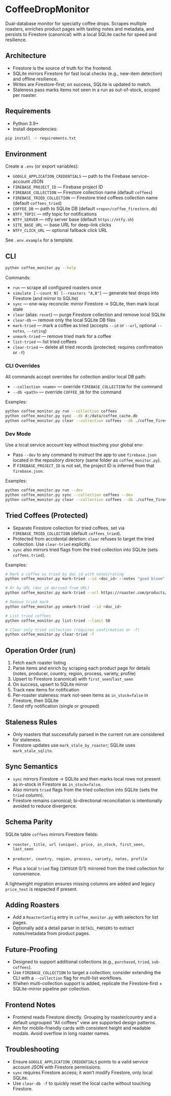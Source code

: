 # CoffeeDropMonitor

Dual-database monitor for specialty coffee drops. Scrapes multiple roasters, enriches product pages with tasting notes and metadata, and persists to Firestore (canonical) with a local SQLite cache for speed and resilience.

## Architecture
- Firestore is the source of truth for the frontend.
- SQLite mirrors Firestore for fast local checks (e.g., new-item detection) and offline resilience.
- Writes are Firestore-first; on success, SQLite is updated to match.
- Staleness pass marks items not seen in a run as out-of-stock, scoped per roaster.

## Requirements
- Python 3.9+
- Install dependencies:

```bash
pip install -r requirements.txt
```

## Environment
Create a `.env` (or export variables):

- `GOOGLE_APPLICATION_CREDENTIALS` — path to the Firebase service-account JSON
- `FIREBASE_PROJECT_ID` — Firebase project ID
- `FIREBASE_COLLECTION` — Firestore collection name (default `coffees`)
- `FIREBASE_TRIED_COLLECTION` — Firestore tried coffees collection name (default `coffees_tried`)
- `COFFEE_DB` — path to SQLite DB (default `<repo>/coffee_firestore.db`)
- `NTFY_TOPIC` — ntfy topic for notifications
- `NTFY_SERVER` — ntfy server base (default `https://ntfy.sh`)
- `SITE_BASE_URL` — base URL for deep-link clicks
- `NTFY_CLICK_URL` — optional fallback click URL

See `.env.example` for a template.

## CLI

```bash
python coffee_monitor.py --help
```

Commands:
- `run` — scrape all configured roasters once
- `simulate [--count N] [--roasters "A,B"]` — generate test drops into Firestore (and mirror to SQLite)
- `sync` — one-way reconcile: mirror Firestore -> SQLite, then mark local stale
- `clear` (alias: `reset`) — purge Firestore collection and remove local SQLite
- `clear-db` — remove only the local SQLite DB files
- `mark-tried` — mark a coffee as tried (accepts `--id` or `--url`, optional `--notes`, `--rating`)
- `unmark-tried` — remove tried mark for a coffee
- `list-tried` — list tried coffees
- `clear-tried` — delete all tried records (protected; requires confirmation or `-f`)

### CLI Overrides
All commands accept overrides for collection and/or local DB path:

- `--collection <name>` — override `FIREBASE_COLLECTION` for the command
- `--db <path>` — override `COFFEE_DB` for the command

Examples:

```bash
python coffee_monitor.py run --collection coffees
python coffee_monitor.py sync --db d:/data/coffee_cache.db
python coffee_monitor.py clear --collection coffees --db ./coffee_firestore.db -f
```

### Dev Mode
Use a local service account key without touching your global env:

- Pass `--dev` to any command to instruct the app to use `firebase.json` located in the repository directory (same folder as `coffee_monitor.py`).
- If `FIREBASE_PROJECT_ID` is not set, the project ID is inferred from that `firebase.json`.

Examples:

```bash
python coffee_monitor.py run --dev
python coffee_monitor.py sync --collection coffees --dev
python coffee_monitor.py clear --collection coffees --db ./coffee_firestore.db -f --dev
```

## Tried Coffees (Protected)
- Separate Firestore collection for tried coffees, set via `FIREBASE_TRIED_COLLECTION` (default `coffees_tried`).
- Protected from accidental deletion: `clear` refuses to target the tried collection. Use `clear-tried` explicitly.
- `sync` also mirrors tried flags from the tried collection into SQLite (sets `coffees.tried`).

Examples:

```bash
# Mark a coffee as tried by doc id with notes/rating
python coffee_monitor.py mark-tried --id <doc_id> --notes "good bloom" --rating 5

# Or by URL (doc id derived from URL)
python coffee_monitor.py mark-tried --url https://roaster.com/products/abc

# Remove tried mark
python coffee_monitor.py unmark-tried --id <doc_id>

# List tried coffees
python coffee_monitor.py list-tried --limit 50

# Clear only tried collection (requires confirmation or -f)
python coffee_monitor.py clear-tried -f
```

## Operation Order (run)
1) Fetch each roaster listing
2) Parse items and enrich by scraping each product page for details (notes, producer, country, region, process, variety, profile)
3) Upsert to Firestore (canonical) with `first_seen`/`last_seen`
4) On success, upsert to SQLite mirror
5) Track new items for notification
6) Per-roaster staleness: mark not-seen items as `in_stock=false` in Firestore, then SQLite
7) Send ntfy notification (single or grouped)

## Staleness Rules
- Only roasters that successfully parsed in the current run are considered for staleness.
- Firestore updates use `mark_stale_by_roaster`; SQLite uses `mark_stale_sqlite`.

## Sync Semantics
- `sync` mirrors Firestore -> SQLite and then marks local rows not present as in-stock in Firestore as `in_stock=false`.
- Also mirrors `tried` flags from the tried collection into SQLite (sets the `tried` column).
- Firestore remains canonical; bi-directional reconciliation is intentionally avoided to reduce divergence.

## Schema Parity
SQLite table `coffees` mirrors Firestore fields:
- `roaster, title, url (unique), price, in_stock, first_seen, last_seen`
- `producer, country, region, process, variety, notes, profile`

- Plus a local `tried` flag (`INTEGER` 0/1) mirrored from the tried collection for convenience.

A lightweight migration ensures missing columns are added and legacy `price_text` is respected if present.

## Adding Roasters
- Add a `RoasterConfig` entry in `coffee_monitor.py` with selectors for list pages.
- Optionally add a detail parser in `DETAIL_PARSERS` to extract notes/metadata from product pages.

## Future-Proofing
- Designed to support additional collections (e.g., `purchased`, `tried`, `sub-coffees`).
- Use `FIREBASE_COLLECTION` to target a collection; consider extending the CLI with a `--collection` flag for multi-list workflows.
- If/when multi-collection support is added, replicate the Firestore-first + SQLite-mirror pipeline per collection.

## Frontend Notes
- Frontend reads Firestore directly. Grouping by roaster/country and a default ungrouped "All coffees" view are supported design patterns.
- Aim for mobile-friendly cards with consistent height and readable modals. Avoid overflow in long roaster names.

## Troubleshooting
- Ensure `GOOGLE_APPLICATION_CREDENTIALS` points to a valid service account JSON with Firestore permissions.
- `sync` requires Firestore access; it won’t modify Firestore, only local SQLite.
- Use `clear-db -f` to quickly reset the local cache without touching Firestore.
